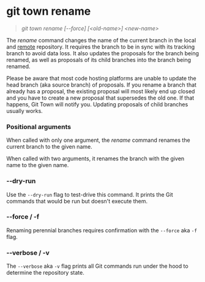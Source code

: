 # git town rename

> _git town rename [--force] [&lt;old-name&gt;] &lt;new-name&gt;_

The _rename_ command changes the name of the current branch in the local and
[remote](../preferences/dev-remote.md) repository. It requires the branch to be
in sync with its tracking branch to avoid data loss. It also updates the
proposals for the branch being renamed, as well as proposals of its child
branches into the branch being renamed.

Please be aware that most code hosting platforms are unable to update the head
branch (aka source branch) of proposals. If you rename a branch that already has
a proposal, the existing proposal will most likely end up closed and you have to
create a new proposal that supersedes the old one. If that happens, Git Town
will notify you. Updating proposals of child branches usually works.

### Positional arguments

When called with only one argument, the _rename_ command renames the current
branch to the given name.

When called with two arguments, it renames the branch with the given name to the
given name.

### --dry-run

Use the `--dry-run` flag to test-drive this command. It prints the Git commands
that would be run but doesn't execute them.

### --force / -f

Renaming perennial branches requires confirmation with the `--force` aka `-f`
flag.

### --verbose / -v

The `--verbose` aka `-v` flag prints all Git commands run under the hood to
determine the repository state.
